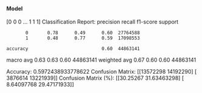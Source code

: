 #### Model
[0 0 0 ... 1 1 1]
Classification Report:
              precision    recall  f1-score   support

           0       0.78      0.49      0.60  27764588
           1       0.48      0.77      0.59  17098553

    accuracy                           0.60  44863141
   macro avg       0.63      0.63      0.60  44863141
weighted avg       0.67      0.60      0.60  44863141

Accuracy: 0.5972438933778622
Confusion Matrix:
[[13572298 14192290]
 [ 3876614 13221939]]
Confusion Matrix (%):
[[30.25267    31.63463298]
 [ 8.64097768 29.47171933]]
